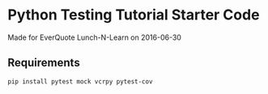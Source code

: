 Python Testing Tutorial Starter Code
====================================

Made for EverQuote Lunch-N-Learn on 2016-06-30

Requirements
------------

    pip install pytest mock vcrpy pytest-cov
